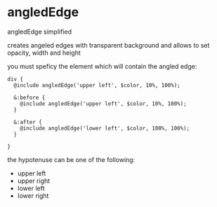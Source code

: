 # angledEdge
angledEdge simplified

creates angeled edges with transparent background and allows to set opacity, width and height

you must speficy the element which will contain the angled edge:

```
div {
  @include angledEdge('upper left', $color, 10%, 100%);
  
  &:before {
    @include angledEdge('upper left', $color, 10%, 100%);
  }
  
  &:after {
    @include angledEdge('lower left', $color, 100%, 100%);
  }
  
}
```

the hypotenuse can be one of the following:

* upper left
* upper right
* lower left
* lower right
